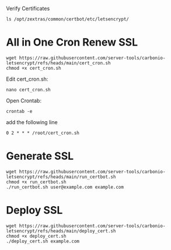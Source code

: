 Verify Certificates

```
ls /opt/zextras/common/certbot/etc/letsencrypt/
```

All in One Cron Renew SSL
==

```
wget https://raw.githubusercontent.com/server-tools/carbonio-letsencrypt/refs/heads/main/cert_cron.sh
chmod +x cert_cron.sh
```

Edit  cert_cron.sh:

```
nano cert_cron.sh
```


Open Crontab:

```
crontab -e
```

add the following line

```
0 2 * * * /root/cert_cron.sh
```



Generate SSL
==

```
wget https://raw.githubusercontent.com/server-tools/carbonio-letsencrypt/refs/heads/main/run_certbot.sh
chmod +x run_certbot.sh
./run_certbot.sh user@example.com example.com
```
Deploy SSL
==
```
wget https://raw.githubusercontent.com/server-tools/carbonio-letsencrypt/refs/heads/main/deploy_cert.sh
chmod +x deploy_cert.sh
./deploy_cert.sh example.com
```
